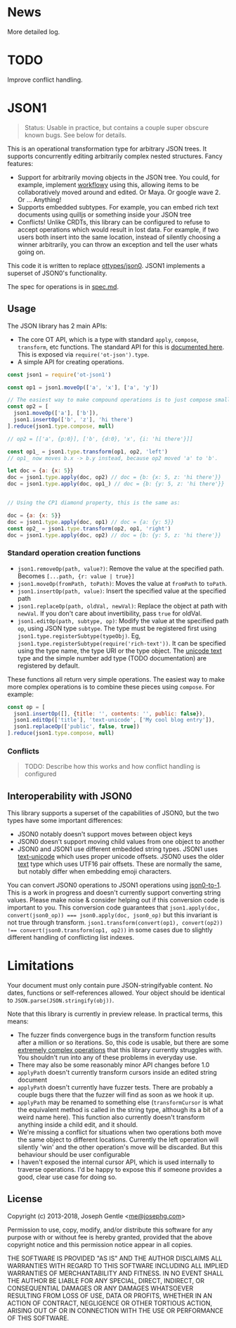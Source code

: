 # News
More detailed log.
# TODO
Improve conflict handling.

# JSON1

> Status: Usable in practice, but contains a couple super obscure known bugs. See below for details.

This is an operational transformation type for arbitrary JSON trees. It supports concurrently editing arbitrarily complex nested structures. Fancy features:

- Support for arbitrarily moving objects in the JSON tree. You could, for example, implement [workflowy](https://workflowy.com) using this, allowing items to be collaboratively moved around and edited. Or Maya. Or google wave 2. Or ... Anything!
- Supports embedded subtypes. For example, you can embed rich text documents using quilljs or something inside your JSON tree
- Conflicts! Unlike CRDTs, this library can be configured to refuse to accept operations which would result in lost data. For example, if two users both insert into the same location, instead of silently choosing a winner arbitrarily, you can throw an exception and tell the user whats going on.

This code it is written to replace [ottypes/json0](https://github.com/ottypes/json0). JSON1 implements a superset of JSON0's functionality.

The spec for operations is in [spec.md](spec.md).


## Usage

The JSON library has 2 main APIs:

- The core OT API, which is a type with standard `apply`, `compose`, `transform`, etc functions. The standard API for this is [documented here](https://github.com/ottypes/docs). This is exposed via `require('ot-json').type`.
- A simple API for creating operations.

```javascript
const json1 = require('ot-json1')

const op1 = json1.moveOp(['a', 'x'], ['a', 'y'])

// The easiest way to make compound operations is to just compose smaller operations
const op2 = [
  json1.moveOp(['a'], ['b']),
  json1.insertOp(['b', 'z'], 'hi there')
].reduce(json1.type.compose, null)

// op2 = [['a', {p:0}], ['b', {d:0}, 'x', {i: 'hi there'}]]

const op1_ = json1.type.transform(op1, op2, 'left')
// op1_ now moves b.x -> b.y instead, because op2 moved 'a' to 'b'.

let doc = {a: {x: 5}}
doc = json1.type.apply(doc, op2) // doc = {b: {x: 5, z: 'hi there'}}
doc = json1.type.apply(doc, op1_) // doc = {b: {y: 5, z: 'hi there'}}


// Using the CP1 diamond property, this is the same as:

doc = {a: {x: 5}}
doc = json1.type.apply(doc, op1) // doc = {a: {y: 5}}
const op2_ = json1.type.transform(op2, op1, 'right')
doc = json1.type.apply(doc, op2) // doc = {b: {y: 5, z: 'hi there'}}
```

### Standard operation creation functions

- `json1.removeOp(path, value?)`: Remove the value at the specified path. Becomes `[...path, {r: value | true}]`
- `json1.moveOp(fromPath, toPath)`: Moves the value at `fromPath` to `toPath`.
- `json1.insertOp(path, value)`: Insert the specified value at the specified path
- `json1.replaceOp(path, oldVal, newVal)`: Replace the object at path with `newVal`. If you don't care about invertibility, pass `true` for oldVal.
- `json1.editOp(path, subtype, op)`: Modify the value at the specified path `op`, using JSON type `subtype`. The type must be registered first using `json1.type.registerSubtype(typeObj)`. Eg, `json1.type.registerSubtype(require('rich-text'))`. It can be specified using the type name, the type URI or the type object. The [unicode text](https://github.com/ottypes/text-unicode) type and the simple number add type (TODO documentation) are registered by default.

These functions all return very simple operations. The easiest way to make more complex operations is to combine these pieces using `compose`. For example:

```javascript
const op = [
  json1.insertOp([], {title: '', contents: '', public: false}),
  json1.editOp(['title'], 'text-unicode', ['My cool blog entry']),
  json1.replaceOp(['public', false, true])
].reduce(json1.type.compose, null)
```

### Conflicts

> TODO: Describe how this works and how conflict handling is configured


## Interoperability with JSON0

This library supports a superset of the capabilities of JSON0, but the two types have some important differences:

- JSON0 notably doesn't support moves between object keys
- JSON0 doesn't support moving child values from one object to another
- JSON0 and JSON1 use different embedded string types. JSON1 uses [text-unicode](https://github.com/ottypes/text-unicode) which uses proper unicode offsets. JSON0 uses the older [text](https://github.com/ottypes/text) type which uses UTF16 pair offsets. These are normally the same, but notably differ when embedding emoji characters.

You can convert JSON0 operations to JSON1 operations using [json0-to-1](https://github.com/ottypes/json0-to-1). This is a work in progress and doesn't currently support converting string values. Please make noise & consider helping out if this conversion code is important to you. This conversion code guarantees that `json1.apply(doc, convert(json0_op)) === json0.apply(doc, json0_op)` but this invariant is not true through transform. `json1.transform(convert(op1), convert(op2)) !== convert(json0.transform(op1, op2))` in some cases due to slightly different handling of conflicting list indexes.


# Limitations

Your document must only contain pure JSON-stringifyable content. No dates, functions or self-references allowed. Your object should be identical to `JSON.parse(JSON.stringify(obj))`.

Note that this library is currently in preview release. In practical terms, this means:

- The fuzzer finds convergence bugs in the transform function results after a million or so iterations. So, this code is usable, but there are some [extremely complex operations](https://github.com/ottypes/json1/blob/4a0741d402ca631710e4e27f4f34647954c1f7d8/test/test.coffee#L2230-L2246) that this library currently struggles with. You shouldn't run into any of these problems in everyday use.
- There may also be some reasonably minor API changes before 1.0
- `applyPath` doesn't currently transform cursors inside an edited string document
- `applyPath` doesn't currently have fuzzer tests. There are probably a couple bugs there that the fuzzer will find as soon as we hook it up.
- `applyPath` may be renamed to something else (`transformCursor` is what the equivalent method is called in the string type, although its a bit of a weird name here). This function also currently doesn't transform anything inside a child edit, and it should.
- We're missing a conflict for situations when two operations both move the same object to different locations. Currently the left operation will silently 'win' and the other operation's move will be discarded. But this behaviour should be user configurable
- I haven't exposed the internal cursor API, which is used internally to traverse operations. I'd be happy to expose this if someone provides a good, clear use case for doing so.



## License

Copyright (c) 2013-2018, Joseph Gentle &lt;me@josephg.com&gt;

Permission to use, copy, modify, and/or distribute this software for any
purpose with or without fee is hereby granted, provided that the above
copyright notice and this permission notice appear in all copies.

THE SOFTWARE IS PROVIDED "AS IS" AND THE AUTHOR DISCLAIMS ALL WARRANTIES WITH
REGARD TO THIS SOFTWARE INCLUDING ALL IMPLIED WARRANTIES OF MERCHANTABILITY AND
FITNESS. IN NO EVENT SHALL THE AUTHOR BE LIABLE FOR ANY SPECIAL, DIRECT,
INDIRECT, OR CONSEQUENTIAL DAMAGES OR ANY DAMAGES WHATSOEVER RESULTING FROM
LOSS OF USE, DATA OR PROFITS, WHETHER IN AN ACTION OF CONTRACT, NEGLIGENCE OR
OTHER TORTIOUS ACTION, ARISING OUT OF OR IN CONNECTION WITH THE USE OR
PERFORMANCE OF THIS SOFTWARE.

